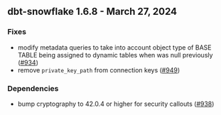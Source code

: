 ## dbt-snowflake 1.6.8 - March 27, 2024

### Fixes

- modify metadata queries to take into account object type of BASE TABLE being assigned to dynamic tables when was null previously ([#934](https://github.com/dbt-labs/dbt-snowflake/issues/934))
- remove `private_key_path` from connection keys ([#949](https://github.com/dbt-labs/dbt-snowflake/issues/949))

### Dependencies

- bump cryptography to 42.0.4 or higher for security callouts ([#938](https://github.com/dbt-labs/dbt-snowflake/pull/938))

